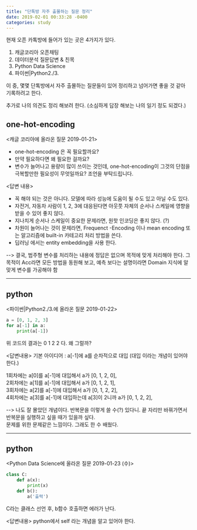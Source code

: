```yaml
---
title: "단톡방 자주 출몰하는 질문 정리"
date: 2019-02-01 00:33:28 -0400
categories: study
---
```


현재 오픈 카톡방에 들어가 있는 곳은 4가지가 있다. 
1. 캐글코리아 오픈채팅
2. 데이터분석 질문답변 & 친목
3. Python Data Science
4. 파이썬|Python2./3.

이 중, 몇몇 단톡방에서 자주 출몰하는 질문들이 있어 정리하고 넘어가면 좋을 것 같아 기록하려고 한다.

추가로 나의 의견도 정리 해보려 한다. (소심하게 답장 해보는 나의 일기 정도 되겠다.)

## one-hot-encoding

<캐글 코리아에 올라온 질문 2019-01-21>
* one-hot-encoding 은 꼭 필요할까요?
* 만약 필요하다면 왜 필요한 걸까요?
* 변수가 늘어나고 용량이 많이 쓰이는 것인데, one-hot-encoding이 그것의 단점을 극복할만한 필요성이 무엇일까요? 조언을 부탁드립니다.

<답변 내용>
* 꼭 해야 되는 것은 아니다. 모델에 따라 성능에 도움이 될 수도 있고 아닐 수도 있다.
* 자전거, 자동차 사람이 1, 2, 3에 대응된다면 아웃풋 자체의 순서나 스케일에 영향을 받을 수 있어 좋지 않다. 
* 지나치게 순서나 스케일이 중요한 문제라면, 원핫 인코딩은 좋지 않다. (?)
* 차원이 늘어나는 것이 문제라면, Frequenct -Encoding 이나 mean encoding 또는 알고리즘에 built-in 카테고리 처리 방법을 쓴다.
* 딥러닝 에서는 entity embedding을 사용 한다.

--> 결국, 범주형 변수를 처리하는 내용에 정답은 없으며 목적에 맞게 처리해야 한다.
그 목적이 Acc라면 모든 방법을 동원해 보고,
예측 보다는 설명이라면 Domain 지식에 알맞게 변수를 가공해야 함


---

## python

<파이썬|Python2./3.에 올라온 질문 2019-01-22>

```python
a = [0, 1, 2, 3]
for a[-1] in a:
    print(a[-1])
```
위 코드의 결과는 0 1 2 2 다. 왜 그럴까?

<답변내용>
기본 아이디어 : a[-1]에 a를 순차적으로 대입 (대입 이라는 개념이 있어야 한다.)

1회차에는 a[0]를 a[-1]에 대입해서 a가  [0, 1, 2, 0],</br>
2회차에는 a[1]를 a[-1]에 대입해서 a가  [0, 1, 2, 1],</br>
3회차에는 a[2]를 a[-1]에 대입해서 a가  [0, 1, 2, 2],</br>
4회차에는 a[3]를 a[-1]에 대입하는데 a[3]이 2니까 a가  [0, 1, 2, 2],</br>

--> 나도 잘 몰았던 개념이다. 반복문을 이렇게 쓸 수(?) 있다니. 끝 자리만 바꿔가면서 반복문을 실행하고 싶을 때가 있을까 싶다.<br>
문제를 위한 문제같은 느낌이다. 그래도 한 수 배웠다.

---

## python
<Python Data Science에 올라온 질문 2019-01-23 (수)>

```python
class C:
    def a(x):
        print(x)
    def b():
        a('출력')  
```
C라는 클래스 선언 후, b함수 호출하면 에러가 난다. 

<답변내용>
python에서 self 라는 개념을 알고 있어야 한다. 



